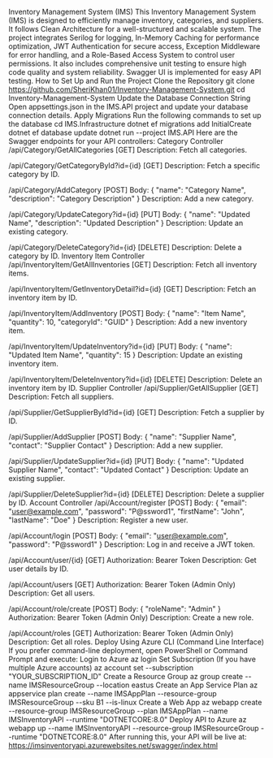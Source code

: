 Inventory Management System (IMS)
This Inventory Management System (IMS) is designed to efficiently manage inventory, categories, and suppliers.
It follows Clean Architecture for a well-structured and scalable system. 
The project integrates Serilog for logging, In-Memory Caching for performance optimization, 
JWT Authentication for secure access, Exception Middleware for error handling, and a Role-Based Access System to control user permissions. 
It also includes comprehensive unit testing to ensure high code quality and system reliability. 
Swagger UI is implemented for easy API testing.
How to Set Up and Run the Project
Clone the Repository
git clone https://github.com/SheriKhan01/Inventory-Management-System.git
cd Inventory-Management-System
Update the Database Connection String
Open appsettings.json in the IMS.API project and update your database connection details.
Apply Migrations
Run the following commands to set up the database
cd IMS.Infrastructure
dotnet ef migrations add InitialCreate
dotnet ef database update
dotnet run --project IMS.API
Here are the Swagger endpoints for your API controllers:
Category Controller
/api/Category/GetAllCategories [GET]
Description: Fetch all categories.

/api/Category/GetCategoryById?id={id} [GET]
Description: Fetch a specific category by ID.

/api/Category/AddCategory [POST]
Body: { "name": "Category Name", "description": "Category Description" }
Description: Add a new category.

/api/Category/UpdateCategory?id={id} [PUT]
Body: { "name": "Updated Name", "description": "Updated Description" }
Description: Update an existing category.

/api/Category/DeleteCategory?id={id} [DELETE]
Description: Delete a category by ID.
Inventory Item Controller
/api/InventoryItem/GetAllInventories [GET]
Description: Fetch all inventory items.

/api/InventoryItem/GetInventoryDetail?id={id} [GET]
Description: Fetch an inventory item by ID.

/api/InventoryItem/AddInventory [POST]
Body: { "name": "Item Name", "quantity": 10, "categoryId": "GUID" }
Description: Add a new inventory item.

/api/InventoryItem/UpdateInventory?id={id} [PUT]
Body: { "name": "Updated Item Name", "quantity": 15 }
Description: Update an existing inventory item.

/api/InventoryItem/DeleteInventory?id={id} [DELETE]
Description: Delete an inventory item by ID.
Supplier Controller
/api/Supplier/GetAllSupplier [GET]
Description: Fetch all suppliers.

/api/Supplier/GetSupplierById?id={id} [GET]
Description: Fetch a supplier by ID.

/api/Supplier/AddSupplier [POST]
Body: { "name": "Supplier Name", "contact": "Supplier Contact" }
Description: Add a new supplier.

/api/Supplier/UpdateSupplier?id={id} [PUT]
Body: { "name": "Updated Supplier Name", "contact": "Updated Contact" }
Description: Update an existing supplier.

/api/Supplier/DeleteSupplier?id={id} [DELETE]
Description: Delete a supplier by ID.
Account Controller
/api/Account/register [POST]
Body: { "email": "user@example.com", "password": "P@ssword1", "firstName": "John", "lastName": "Doe" }
Description: Register a new user.

/api/Account/login [POST]
Body: { "email": "user@example.com", "password": "P@ssword1" }
Description: Log in and receive a JWT token.

/api/Account/user/{id} [GET]
Authorization: Bearer Token
Description: Get user details by ID.

/api/Account/users [GET]
Authorization: Bearer Token (Admin Only)
Description: Get all users.

/api/Account/role/create [POST]
Body: { "roleName": "Admin" }
Authorization: Bearer Token (Admin Only)
Description: Create a new role.

/api/Account/roles [GET]
Authorization: Bearer Token (Admin Only)
Description: Get all roles.
Deploy Using Azure CLI (Command Line Interface)
If you prefer command-line deployment, open PowerShell or Command Prompt and execute:
Login to Azure
az login
Set Subscription (If you have multiple Azure accounts)
az account set --subscription "YOUR_SUBSCRIPTION_ID"
Create a Resource Group
az group create --name IMSResourceGroup --location eastus
Create an App Service Plan
az appservice plan create --name IMSAppPlan --resource-group IMSResourceGroup --sku B1 --is-linux
Create a Web App
az webapp create --resource-group IMSResourceGroup --plan IMSAppPlan --name IMSInventoryAPI --runtime "DOTNETCORE:8.0"
Deploy API to Azure
az webapp up --name IMSInventoryAPI --resource-group IMSResourceGroup --runtime "DOTNETCORE:8.0"
After running this, your API will be live at:
 https://imsinventoryapi.azurewebsites.net/swagger/index.html
